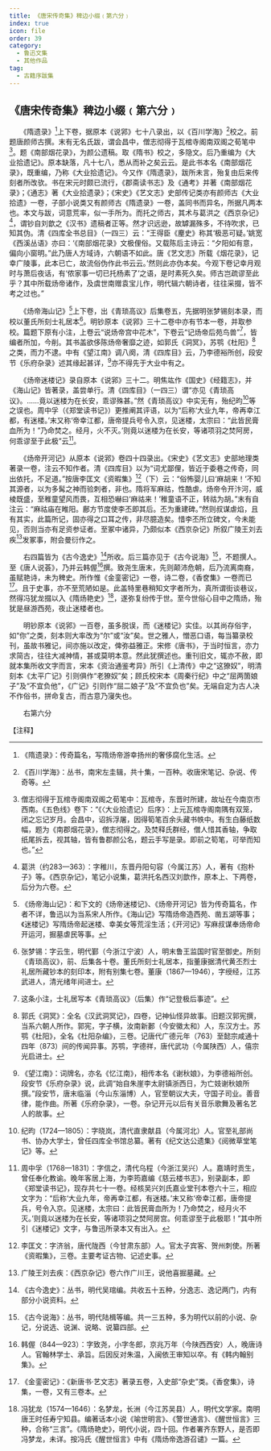 ```yaml
---
title: 《唐宋传奇集》稗边小缀﹙第六分﹚
index: true
icon: file
order: 39
category:
  - 鲁迅文集
  - 其他作品
tag:  
  - 古籍序跋集
---
```


## 《唐宋传奇集》稗边小缀﹙第六分﹚

　　《隋遗录》[^1]上下卷，据原本《说郛》七十八录出，以《百川学海》[^2]校之。前题唐颜师古撰。末有无名氏跋，谓会昌中，僧志彻得于瓦棺寺阁南双阁之荀笔中[^3]。题《南部烟花录》，为颜公遗稿。取《隋书》校之，多隐文。后乃重编为《大业拾遗记》。原本缺落，凡十七八，悉从而补之矣云云。是此书本名《南部烟花录》，既重编，乃称《大业拾遗记》。今又作《隋遗录》，跋所未言，殆复由后来传刻者所改欤。书在宋元时颇已流行，《郡斋读书志》及《通考》并著《南部烟花录》；《通志》著《大业拾遗录》；《宋史》《艺文志》史部传记类亦有颜师古《大业拾遗》一卷，子部小说类又有颜师古《隋遗录》一卷，盖同书而异名，所据凡两本也。本文与跋，词意荒率，似一手所为。而托之师古，其术与葛洪之《西京杂记》[^4]，谓钞自刘歆之《汉书》遗稿者正等。然才识远逊，故罅漏殊多，不待吹求，已知其伪。清《四库全书总目》（一四三）云：“王得臣《麈史》称其‘极恶可疑。’姚宽《西溪丛语》亦曰：‘《南部烟花录》文极俚俗。又载陈后主诗云：“夕阳如有意，偏向小窗明。”此乃唐人方域诗，六朝语不如此。唐《艺文志》所载《烟花录》，记幸广陵事，此本已亡，故流俗伪作此书云云。’然则此亦伪本矣。今观下卷记幸月观时与萧后夜话，有‘侬家事一切已托杨素了’之语，是时素死久矣。师古岂疏谬至此乎？其中所载炀帝诸作，及虞世南赠袁宝儿作，明代辑六朝诗者，往往采掇，皆不考之过也。”

　　《炀帝海山记》[^5]上下卷，出《青琐高议》后集卷五，先据明张梦锡刻本录，而校以董氏所刻士礼居本[^6]。明钞原本《说郛》三十二卷中亦有节本一卷，并取参校。篇题下原有小注，上卷云“说炀帝宫中花木”，下卷云“记炀帝后苑鸟兽”[^7]，皆编者所加，今削。其书盖欲侈陈炀帝奢靡之迹，如郭氏《洞冥》，苏鹗《杜阳》[^8]之类，而力不逮。中有《望江南》调八阕，清《四库目》云，乃李德裕所创，段安节《乐府杂录》述其缘起甚详，[^9]亦不得先于大业中有之。

　　《炀帝迷楼记》录自原本《说郛》三十二。明焦竑作《国史》《经籍志》，并《海山记》皆著录，盖尝单行。清《四库目》（一四三）谓“亦见《青琐高议》。……竟以迷楼为在长安，乖谬殊甚。”然《青琐高议》中实无有，殆纪昀[^10]等之误也。周中孚（《郑堂读书记》）更推阐其评语，以为“后称‘大业九年，帝再幸江都，有迷楼。’末又称‘帝幸江都，唐帝提兵号令入京，见迷楼，太宗曰：“此皆民膏血所为！”乃命焚之。经月，火不灭。’则竟以迷楼为在长安，等诸项羽之焚阿房，何乖谬至于此极”云[^11]。

　　《炀帝开河记》从原本《说郛》卷四十四录出。《宋史》《艺文志》史部地理类著录一卷，注云不知作者。清《四库目》以为“词尤鄙俚，皆近于委巷之传奇，同出依托，不足道。”按唐李匡文《资暇集》[^12]（下）云：“俗怖婴儿曰‘麻胡来！’不知其源者，以为多髯之神而验刺者，非也。隋将军麻祜，性酷虐。炀帝令开汴河，威棱既盛，至稚童望风而畏，互相恐嚇曰‘麻祜来！’稚童语不正，转祜为胡。”末有自注云：“麻祜庙在睢阳。鄜方节度使李丕即其后。丕为重建碑。”然则叔谋虐焰，且有其实，此篇所记，固亦得之口耳之传，非尽臆造矣。惜李丕所立碑文，今未能见，否则当亦有足资参证者。至冢中诸异，乃颇似本《西京杂记》所叙广陵王刘去疾[^13]发冢事，附会曼衍作之。

　　右四篇皆为《古今逸史》[^14]所收。后三篇亦见于《古今说海》[^15]，不题撰人。至《唐人说荟》，乃并云韩偓[^16]撰。致尧生唐末，先则颠沛危朝，后乃流离南裔，虽赋艳诗，未为稗史。所作惟《金銮密记》一卷，诗二卷，《香奁集》一卷而已[^17]。且于史事，亦不至荒陋如是。此盖特里巷稍知文字者所为，真所谓街谈巷议，然得冯犹龙掇以入《隋炀艳史》[^18]，遂弥复纷传于世。至今世俗心目中之隋炀，殆犹是昼游西苑，夜止迷楼者也。

　　明钞原本《说郛》一百卷，虽多脱误，而《迷楼记》实佳。以其尚存俗字，如“你”之类，刻本则大率改为“尔”或“汝”矣。世之雅人，憎恶口语，每当纂录校刊，虽故书雅记，间亦施以改定，俾弥益雅正。宋修《唐书》，于当时恒言，亦力求简古，往往大减神情，甚或莫明本意。然此犹撰述也。重刊旧文，辄亦不赦，即就本集所收文字而言，宋本《资治通鉴考异》所引《上清传》中之“这獠奴”，明清刻本《太平广记》引则俱作“老獠奴”矣；顾氏校宋本《周秦行纪》中之“屈两箇娘子”及“不宜负他”，《广记》引则作“屈二娘子”及“不宜负也”矣。无端自定为古人决不作俗书，拼命复古，而古意乃寖失也。

　　右第六分

【注释】

[^1]: 《隋遗录》：传奇篇名，写隋炀帝游幸扬州的奢侈腐化生活。

[^2]: 《百川学海》：丛书，南宋左圭辑，共十集，一百种。收唐宋笔记、杂说、传奇等。

[^3]: 僧志彻得于瓦棺寺阁南双阁之荀笔中：瓦棺寺，东晋时所建，故址在今南京市西南。《五色线》卷下：“《〈大业拾遗记〉后序》：上元瓦棺寺阁南隅有双笼，闭之忘记岁月。会昌中，诏拆浮屠，因得筍笔百余头藏书帙中。有生白藤纸数幅，题为《南郡烟花录》，僧志彻得之。及焚释氏群经，僧人惜其香轴，争取纸尾拆去，视其轴，皆有鲁郡颜公名，题云手写是录。即前之筍笔，可举而知也。”

[^4]: 葛洪（约283—363）：字稚川，东晋丹阳句容（今属江苏）人，著有《抱朴子》等。《西京杂记》，笔记小说集，葛洪托名西汉刘歆作，原本上、下两卷，后分为六卷。

[^5]: 《炀帝海山记》：和下文的《炀帝迷楼记》、《炀帝开河记》皆为传奇篇名，作者不详，鲁迅以为当系宋人所作。《海山记》写隋炀帝造西苑、凿五湖等事；《迷楼记》写隋炀帝起迷楼、幸美女等荒淫生活；《开河记》写麻叔谋奉炀帝命开运河，掘墓虐民等事。

[^6]: 张梦锡：字云生，明代鄞（今浙江宁波）人，明末鲁王监国时官至御史。所刻《青琐高议》，前、后集各十卷。董氏所刻士礼居本，指董康据清代黄丕烈士礼居所藏钞本的刻印本，附有别集七卷。董康（1867—1946），字绶经，江苏武进人，清光绪年间进士。

[^7]: 这条小注，士礼居写本《青琐高议》（后集）作“记登极后事迹”。

[^8]: 郭氏《洞冥》：全名《汉武洞冥记》，四卷，记神仙怪异故事。旧题汉郭宪撰，当系六朝人所作。郭宪，字子横，汝南新郪（今安徽太和）人，东汉方士。苏鹗《杜阳》，全名《杜阳杂编》，三卷。记唐代广德元年（763）至懿宗咸通十四年（873）间的传闻异事。苏鹗，字德祥，唐代武功（今属陕西）人，僖宗光启进士。

[^9]: 《望江南》：词牌名，亦名《忆江南》，相传本名《谢秋娘》，为李德裕所创。段安节《乐府杂录》说，此调“始自朱崖李太尉镇浙西日，为亡妓谢秋娘所撰。”段安节，唐末临淄（今山东淄博）人，官至朝议大夫，守国子司业。善音律，能作曲。所著《乐府杂录》，一卷。杂记开元以后有关音乐歌舞及著名艺人的故事。

[^10]: 纪昀（1724—1805）：字晓岚，清代直隶献县（今属河北）人。官至礼部尚书、协办大学士，曾任四库全书馆总纂。著有《纪文达公遗集》《阅微草堂笔记》等。

[^11]: 周中孚（1768—1831）：字信之，清代乌程（今浙江吴兴）人。嘉靖时贡生，曾任奉化教谕。晚年客居上海，为李筠嘉编《慈云楼书志》，别录副本，即《郑堂读书记》，现存共七十一卷。经核吴兴刘氏嘉业堂刊本卷六十三，相应文字为：“后称‘大业九年，帝再幸江都，有迷楼。’末又称‘帝幸江都，唐帝提兵，号令入京。见迷楼，太宗曰：此皆民膏血所为！乃命焚之，经月火不灭。’则竟以迷楼为在长安，等诸项羽之焚阿房宫。何乖谬至于此极耶！”其中所引《迷楼记》文字，与鲁迅所录本又有出入。

[^12]: 李匡文：字济翁，唐代陇西（今甘肃东部）人。官太子宾客、贺州刺使。所著《资暇集》，三卷。主要考证古物、记述史事。

[^13]: 广陵王刘去疾：《西京杂记》卷六作广川王，说他喜掘墓藏。

[^14]: 《古今逸史》：丛书，明代吴琯编。共收五十五种，分逸志、逸记两门，内有部分小说资料。

[^15]: 《古今说海》：丛书，明代陆楫等编。共一三五种，多为明代以前的小说、杂记，分说选、说渊、说略、说纂四部。

[^16]: 韩偓（844—923）：字致尧，小字冬郎，京兆万年（今陕西西安）人，晚唐诗人。官翰林学士、承旨。后因反对朱温，入闽依王审知以卒。有《韩内翰别集》。

[^17]: 《金銮密记》：《新唐书·艺文志》著录五卷，入史部“杂史”类。《香奁集》，诗集，一卷，又有三卷本。

[^18]: 冯犹龙（1574—1646）：名梦龙，长洲（今江苏吴县）人，明代文学家。南明唐王时任寿宁知县。编著话本小说《喻世明言》、《警世通言》、《醒世恒言》三种，合称“三言”。《隋炀艳史》，明代小说，四十回。作者署齐东野人，是否即冯梦龙，未详。按冯氏《醒世恒言》中有《隋炀帝逸游召谴》一篇。
